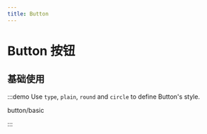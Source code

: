 ```yaml
---
title: Button
---
```


# Button 按钮

## 基础使用

:::demo Use `type`, `plain`, `round` and `circle` to define Button's style.

button/basic

:::
